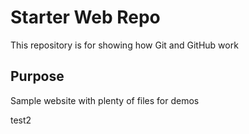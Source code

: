 # Starter Web Repo

This repository is for showing how Git and GitHub work

## Purpose

Sample website with plenty of files for demos

test2